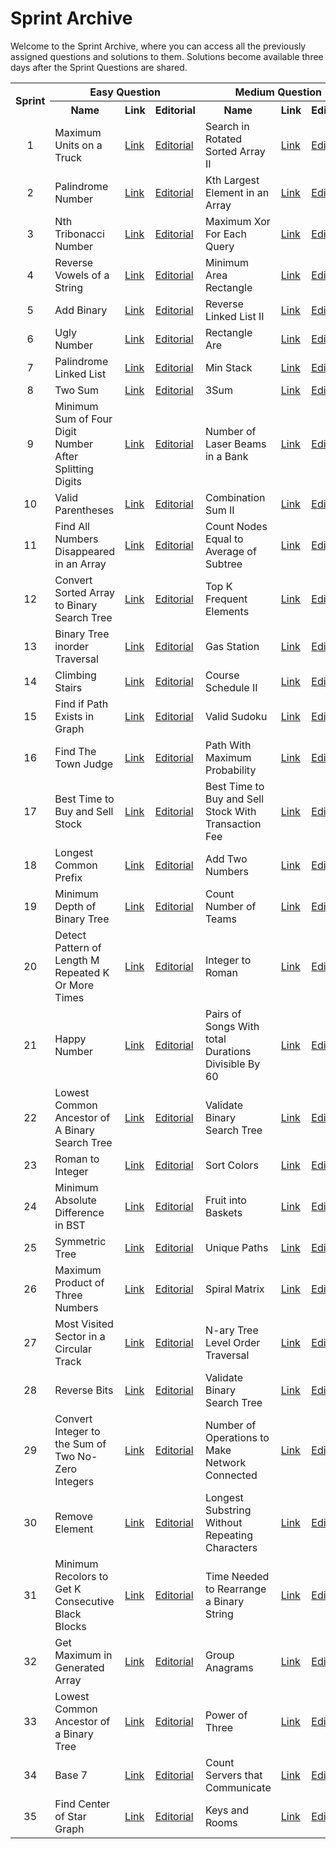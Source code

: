 <h1>Sprint Archive</h1>
<p>Welcome to the Sprint Archive, where you can access all the previously assigned questions and solutions to them. Solutions become available three days after the Sprint Questions are shared.</p>

<table>
<tr>
	<th rowspan=2><b>Sprint</b></td>
	<th colspan=3><b>Easy Question</b></td>
	<th colspan=3><b>Medium Question</b></td>
	</tr>
<tr>
	<th><b>Name</b></td>
	<th><b>Link</b></td>
	<th><b>Editorial</b></td>
<th><b>Name</b></td>
	<th><b>Link</b></td>
	<th><b>Editorial</b></td>
</tr>
<tr>
	<td align=center>1</td>
	<td>Maximum Units on a Truck</td>
	<td><a href="https://leetcode.com/problems/maximum-units-on-a-truck/">Link</a></td>
	<td><a href="https://github.com/ituacm/ITU-ACM-22-Summer-Algorithm-Team-Bootcamp/blob/main/Regular-Question-Answers/maximum-units-on-a-truck.cpp">Editorial</a></td>
	<td>Search in Rotated Sorted Array II</td>
	<td><a href="https://leetcode.com/problems/search-in-rotated-sorted-array-ii">Link</a></td>
	<td><a href="https://github.com/ituacm/ITU-ACM-22-Summer-Algorithm-Team-Bootcamp/blob/main/Regular-Question-Answers/search-in-rotated-sorted-array-ii.cpp">Editorial</a></td>
</tr>
<tr>
	<td align=center>2</td>
	<td>Palindrome Number</td>
	<td><a href="https://leetcode.com/problems/palindrome-number">Link</a></td>
	<td><a href="https://github.com/ituacm/ITU-ACM-22-Summer-Algorithm-Team-Bootcamp/blob/main/Regular-Question-Answers/palindrome-number.cpp">Editorial</a></td>
	<td>Kth Largest Element in an Array</td>
	<td><a href="https://leetcode.com/problems/kth-largest-element-in-an-array">Link</a></td>
	<td><a href="https://github.com/ituacm/ITU-ACM-22-Summer-Algorithm-Team-Bootcamp/blob/main/Regular-Question-Answers/kth-largest-element-in-an-array.cpp">Editorial</a></td>
</tr>
<tr>
	<td align=center>3</td>
	<td>Nth Tribonacci Number</td>
	<td><a href="https://leetcode.com/problems/n-th-tribonacci-number">Link</a></td>
	<td><a href="https://github.com/ituacm/ITU-ACM-22-Summer-Algorithm-Team-Bootcamp/blob/main/Regular-Question-Answers/n-th-tribonacci-number.cpp">Editorial</a></td>
	<td>Maximum Xor For Each Query</td>
	<td><a href="https://leetcode.com/problems/maximum-xor-for-each-query">Link</a></td>
	<td><a href="https://github.com/ituacm/ITU-ACM-22-Summer-Algorithm-Team-Bootcamp/blob/main/Regular-Question-Answers/maximum-xor-for-each-query.cpp">Editorial</a></td>
</tr>
<tr>
	<td align=center>4</td>
	<td>Reverse Vowels of a String</td>
	<td><a href="https://leetcode.com/problems/reverse-vowels-of-a-string">Link</a></td>
	<td><a href="https://github.com/ituacm/ITU-ACM-22-Summer-Algorithm-Team-Bootcamp/blob/main/Regular-Question-Answers/reverse-vowels-of-a-string.cpp">Editorial</a></td>
	<td>Minimum Area Rectangle</td>
	<td><a href="https://leetcode.com/problems/minimum-area-rectangle">Link</a></td>
	<td><a href="https://github.com/ituacm/ITU-ACM-22-Summer-Algorithm-Team-Bootcamp/blob/main/Regular-Question-Answers/minimum-area-rectangle.cpp">Editorial</a></td>
</tr>
<tr>
	<td align=center>5</td>
	<td>Add Binary</td>
	<td><a href="https://leetcode.com/problems/add-binary">Link</a></td>
	<td><a href="https://github.com/ituacm/ITU-ACM-22-Summer-Algorithm-Team-Bootcamp/blob/main/Regular-Question-Answers/add-binary.cpp">Editorial</a></td>
	<td>Reverse Linked List II</td>
	<td><a href="https://leetcode.com/problems/reverse-linked-list-ii">Link</a></td>
	<td><a href="https://github.com/ituacm/ITU-ACM-22-Summer-Algorithm-Team-Bootcamp/blob/main/Regular-Question-Answers/reverse-linked-list-ii.cpp">Editorial</a></td>
</tr>
<tr>
	<td align=center>6</td>
	<td>Ugly Number</td>
	<td><a href="https://leetcode.com/problems/ugly-number">Link</a></td>
	<td><a href="https://github.com/ituacm/ITU-ACM-22-Summer-Algorithm-Team-Bootcamp/blob/main/Regular-Question-Answers/ugly-number.cpp">Editorial</a></td>
	<td>Rectangle Are</td>
	<td><a href="https://leetcode.com/problems/rectangle-area">Link</a></td>
	<td><a href="https://github.com/ituacm/ITU-ACM-22-Summer-Algorithm-Team-Bootcamp/blob/main/Regular-Question-Answers/rectangle-area.cpp">Editorial</a></td>
</tr>
<tr>
	<td align=center>7</td>
	<td>Palindrome Linked List</td>
	<td><a href="https://leetcode.com/problems/palindrome-linked-list">Link</a></td>
	<td><a href="https://github.com/ituacm/ITU-ACM-22-Summer-Algorithm-Team-Bootcamp/blob/main/Regular-Question-Answers/palindrome-linked-list.cpp">Editorial</a></td>
	<td>Min Stack</td>
	<td><a href="https://leetcode.com/problems/min-stack">Link</a></td>
	<td><a href="https://github.com/ituacm/ITU-ACM-22-Summer-Algorithm-Team-Bootcamp/blob/main/Regular-Question-Answers/min-stack.cpp">Editorial</a></td>
</tr>
<tr>
	<td align=center>8</td>
	<td>Two Sum</td>
	<td><a href="https://leetcode.com/problems/two-sum">Link</a></td>
	<td><a href="https://github.com/ituacm/ITU-ACM-22-Summer-Algorithm-Team-Bootcamp/blob/main/Regular-Question-Answers/two-sum.cpp">Editorial</a></td>
	<td>3Sum</td>
	<td><a href="https://leetcode.com/problems/3sum">Link</a></td>
	<td><a href="https://github.com/ituacm/ITU-ACM-22-Summer-Algorithm-Team-Bootcamp/blob/main/Regular-Question-Answers/3sum.cpp">Editorial</a></td>
</tr>
<tr>
	<td align=center>9</td>
	<td>Minimum Sum of Four Digit Number After Splitting Digits</td>
	<td><a href="https://leetcode.com/problems/minimum-sum-of-four-digit-number-after-splitting-digits">Link</a></td>
	<td><a href="https://github.com/ituacm/ITU-ACM-22-Summer-Algorithm-Team-Bootcamp/blob/main/Regular-Question-Answers/minimum-sum-of-four-digit-number-after-splitting-digits.cpp">Editorial</a></td>
	<td>Number of Laser Beams in a Bank</td>
	<td><a href="https://leetcode.com/problems/number-of-laser-beams-in-a-bank">Link</a></td>
	<td><a href="https://github.com/ituacm/ITU-ACM-22-Summer-Algorithm-Team-Bootcamp/blob/main/Regular-Question-Answers/number-of-laser-beams-in-a-bank.cpp">Editorial</a></td>
</tr>
<tr>
	<td align=center>10</td>
	<td>Valid Parentheses</td>
	<td><a href="https://leetcode.com/problems/valid-parentheses">Link</a></td>
	<td><a href="https://github.com/ituacm/ITU-ACM-22-Summer-Algorithm-Team-Bootcamp/blob/main/Regular-Question-Answers/valid-parentheses.cpp">Editorial</a></td>
	<td>Combination Sum II</td>
	<td><a href="https://leetcode.com/problems/combination-sum-ii">Link</a></td>
	<td><a href="https://github.com/ituacm/ITU-ACM-22-Summer-Algorithm-Team-Bootcamp/blob/main/Regular-Question-Answers/combination-sum-ii.cpp">Editorial</a></td>
</tr>
<tr>
	<td align=center>11</td>
	<td>Find All Numbers Disappeared in an Array</td>
	<td><a href="https://leetcode.com/problems/find-all-numbers-disappeared-in-an-array">Link</a></td>
	<td><a href="https://github.com/ituacm/ITU-ACM-22-Summer-Algorithm-Team-Bootcamp/blob/main/Regular-Question-Answers/find-all-numbers-disappeared-in-an-array.cpp">Editorial</a></td>
	<td>Count Nodes Equal to Average of Subtree</td>
	<td><a href="https://leetcode.com/problems/count-nodes-equal-to-average-of-subtree">Link</a></td>
	<td><a href="https://github.com/ituacm/ITU-ACM-22-Summer-Algorithm-Team-Bootcamp/blob/main/Regular-Question-Answers/count-nodes-equal-to-average-of-subtree.cpp">Editorial</a></td>
</tr>
<tr>
	<td align=center>12</td>
	<td>Convert Sorted Array to Binary Search Tree</td>
	<td><a href="https://leetcode.com/problems/convert-sorted-array-to-binary-search-tree">Link</a></td>
	<td><a href="https://github.com/ituacm/ITU-ACM-22-Summer-Algorithm-Team-Bootcamp/blob/main/Regular-Question-Answers/convert-sorted-array-to-binary-search-tree.cpp">Editorial</a></td>
	<td>Top K Frequent Elements</td>
	<td><a href="https://leetcode.com/problems/top-k-frequent-elements">Link</a></td>
	<td><a href="https://github.com/ituacm/ITU-ACM-22-Summer-Algorithm-Team-Bootcamp/blob/main/Regular-Question-Answers/top-k-frequent-elements.cpp">Editorial</a></td>
</tr>
<tr>
	<td align=center>13</td>
	<td>Binary Tree inorder Traversal</td>
	<td><a href="https://leetcode.com/problems/binary-tree-inorder-traversal">Link</a></td>
	<td><a href="https://github.com/ituacm/ITU-ACM-22-Summer-Algorithm-Team-Bootcamp/blob/main/Regular-Question-Answers/binary-tree-inorder-traversal.cpp">Editorial</a></td>
	<td>Gas Station</td>
	<td><a href="https://leetcode.com/problems/gas-station">Link</a></td>
	<td><a href="https://github.com/ituacm/ITU-ACM-22-Summer-Algorithm-Team-Bootcamp/blob/main/Regular-Question-Answers/gas-station.cpp">Editorial</a></td>
</tr>
<tr>
	<td align=center>14</td>
	<td>Climbing Stairs</td>
	<td><a href="https://leetcode.com/problems/climbing-stairs">Link</a></td>
	<td><a href="https://github.com/ituacm/ITU-ACM-22-Summer-Algorithm-Team-Bootcamp/blob/main/Regular-Question-Answers/climbing-stairs.cpp">Editorial</a></td>
	<td>Course Schedule II</td>
	<td><a href="https://leetcode.com/problems/course-schedule-ii">Link</a></td>
	<td><a href="https://github.com/ituacm/ITU-ACM-22-Summer-Algorithm-Team-Bootcamp/blob/main/Regular-Question-Answers/course-schedule-ii.cpp">Editorial</a></td>
</tr>
<tr>
	<td align=center>15</td>
	<td>Find if Path Exists in Graph</td>
	<td><a href="https://leetcode.com/problems/find-if-path-exists-in-graph">Link</a></td>
	<td><a href="https://github.com/ituacm/ITU-ACM-22-Summer-Algorithm-Team-Bootcamp/blob/main/Regular-Question-Answers/find-if-path-exists-in-graph.cpp">Editorial</a></td>
	<td>Valid Sudoku</td>
	<td><a href="https://leetcode.com/problems/valid-sudoku">Link</a></td>
	<td><a href="https://github.com/ituacm/ITU-ACM-22-Summer-Algorithm-Team-Bootcamp/blob/main/Regular-Question-Answers/valid-sudoku.cpp">Editorial</a></td>
</tr>
<tr>
	<td align=center>16</td>
	<td>Find The Town Judge</td>
	<td><a href="https://leetcode.com/problems/find-the-town-judge">Link</a></td>
	<td><a href="https://github.com/ituacm/ITU-ACM-22-Summer-Algorithm-Team-Bootcamp/blob/main/Regular-Question-Answers/find-the-town-judge.cpp">Editorial</a></td>
	<td>Path With Maximum Probability</td>
	<td><a href="https://leetcode.com/problems/path-with-maximum-probability">Link</a></td>
	<td><a href="https://github.com/ituacm/ITU-ACM-22-Summer-Algorithm-Team-Bootcamp/blob/main/Regular-Question-Answers/path-with-maximum-probability.cpp">Editorial</a></td>
</tr>
<tr>
	<td align=center>17</td>
	<td>Best Time to Buy and Sell Stock</td>
	<td><a href="https://leetcode.com/problems/best-time-to-buy-and-sell-stock">Link</a></td>
	<td><a href="https://github.com/ituacm/ITU-ACM-22-Summer-Algorithm-Team-Bootcamp/blob/main/Regular-Question-Answers/best-time-to-buy-and-sell-stock.cpp">Editorial</a></td>
	<td>Best Time to Buy and Sell Stock With Transaction Fee</td>
	<td><a href="https://leetcode.com/problems/best-time-to-buy-and-sell-stock-with-transaction-fee">Link</a></td>
	<td><a href="https://github.com/ituacm/ITU-ACM-22-Summer-Algorithm-Team-Bootcamp/blob/main/Regular-Question-Answers/best-time-to-buy-and-sell-stock-with-transaction-fee.cpp">Editorial</a></td>
</tr>
<tr>
	<td align=center>18</td>
	<td>Longest Common Prefix</td>
	<td><a href="https://leetcode.com/problems/longest-common-prefix">Link</a></td>
	<td><a href="https://github.com/ituacm/ITU-ACM-22-Summer-Algorithm-Team-Bootcamp/blob/main/Regular-Question-Answers/longest-common-prefix.cpp">Editorial</a></td>
	<td>Add Two Numbers</td>
	<td><a href="https://leetcode.com/problems/add-two-numbers">Link</a></td>
	<td><a href="https://github.com/ituacm/ITU-ACM-22-Summer-Algorithm-Team-Bootcamp/blob/main/Regular-Question-Answers/add-two-numbers.cpp">Editorial</a></td>
</tr>
<tr>
	<td align=center>19</td>
	<td>Minimum Depth of Binary Tree</td>
	<td><a href="https://leetcode.com/problems/minimum-depth-of-binary-tree">Link</a></td>
	<td><a href="https://github.com/ituacm/ITU-ACM-22-Summer-Algorithm-Team-Bootcamp/blob/main/Regular-Question-Answers/minimum-depth-of-binary-tree.cpp">Editorial</a></td>
	<td>Count Number of Teams</td>
	<td><a href="https://leetcode.com/problems/count-number-of-teams">Link</a></td>
	<td><a href="https://github.com/ituacm/ITU-ACM-22-Summer-Algorithm-Team-Bootcamp/blob/main/Regular-Question-Answers/count-number-of-teams.cpp">Editorial</a></td>
</tr>
<tr>
	<td align=center>20</td>
	<td>Detect Pattern of Length M Repeated K Or More Times</td>
	<td><a href="https://leetcode.com/problems/detect-pattern-of-length-m-repeated-k-or-more-times">Link</a></td>
	<td><a href="https://github.com/ituacm/ITU-ACM-22-Summer-Algorithm-Team-Bootcamp/blob/main/Regular-Question-Answers/detect-pattern-of-length-m-repeated-k-or-more-times.cpp">Editorial</a></td>
	<td>Integer to Roman</td>
	<td><a href="https://leetcode.com/problems/integer-to-roman">Link</a></td>
	<td><a href="https://github.com/ituacm/ITU-ACM-22-Summer-Algorithm-Team-Bootcamp/blob/main/Regular-Question-Answers/integer-to-roman.cpp">Editorial</a></td>
</tr>
<tr>
	<td align=center>21</td>
	<td>Happy Number</td>
	<td><a href="https://leetcode.com/problems/happy-number">Link</a></td>
	<td><a href="https://github.com/ituacm/ITU-ACM-22-Summer-Algorithm-Team-Bootcamp/blob/main/Regular-Question-Answers/happy-number.cpp">Editorial</a></td>
	<td>Pairs of Songs With total Durations Divisible By 60</td>
	<td><a href="https://leetcode.com/problems/pairs-of-songs-with-total-durations-divisible-by-60">Link</a></td>
	<td><a href="https://github.com/ituacm/ITU-ACM-22-Summer-Algorithm-Team-Bootcamp/blob/main/Regular-Question-Answers/pairs-of-songs-with-total-durations-divisible-by-60.cpp">Editorial</a></td>
</tr>
<tr>
	<td align=center>22</td>
	<td>Lowest Common Ancestor of A Binary Search Tree</td>
	<td><a href="https://leetcode.com/problems/lowest-common-ancestor-of-a-binary-search-tree">Link</a></td>
	<td><a href="https://github.com/ituacm/ITU-ACM-22-Summer-Algorithm-Team-Bootcamp/blob/main/Regular-Question-Answers/lowest-common-ancestor-of-a-binary-search-tree.cpp">Editorial</a></td>
	<td>Validate Binary Search Tree</td>
	<td><a href="https://leetcode.com/problems/validate-binary-search-tree">Link</a></td>
	<td><a href="https://github.com/ituacm/ITU-ACM-22-Summer-Algorithm-Team-Bootcamp/blob/main/Regular-Question-Answers/validate-binary-search-tree.cpp">Editorial</a></td>
</tr>
<tr>
	<td align=center>23</td>
	<td>Roman to Integer</td>
	<td><a href="https://leetcode.com/problems/roman-to-integer">Link</a></td>
	<td><a href="https://github.com/ituacm/ITU-ACM-22-Summer-Algorithm-Team-Bootcamp/blob/main/Regular-Question-Answers/roman-to-integer.cpp">Editorial</a></td>
	<td>Sort Colors</td>
	<td><a href="https://leetcode.com/problems/sort-colors">Link</a></td>
	<td><a href="https://github.com/ituacm/ITU-ACM-22-Summer-Algorithm-Team-Bootcamp/blob/main/Regular-Question-Answers/sort-colors.cpp">Editorial</a></td>
</tr>
<tr>
	<td align=center>24</td>
	<td>Minimum Absolute Difference in BST</td>
	<td><a href="https://leetcode.com/problems/minimum-absolute-difference-in-bst">Link</a></td>
	<td><a href="https://github.com/ituacm/ITU-ACM-22-Summer-Algorithm-Team-Bootcamp/blob/main/Regular-Question-Answers/minimum-absolute-difference-in-bst.cpp">Editorial</a></td>
	<td>Fruit into Baskets</td>
	<td><a href="https://leetcode.com/problems/fruit-into-baskets">Link</a></td>
	<td><a href="https://github.com/ituacm/ITU-ACM-22-Summer-Algorithm-Team-Bootcamp/blob/main/Regular-Question-Answers/fruit-into-baskets.cpp">Editorial</a></td>
</tr>
<tr>
	<td align=center>25</td>
	<td>Symmetric Tree</td>
	<td><a href="https://leetcode.com/problems/symmetric-tree">Link</a></td>
	<td><a href="https://github.com/ituacm/ITU-ACM-22-Summer-Algorithm-Team-Bootcamp/blob/main/Regular-Question-Answers/symmetric-tree.cpp">Editorial</a></td>
	<td>Unique Paths</td>
	<td><a href="https://leetcode.com/problems/unique-paths">Link</a></td>
	<td><a href="https://github.com/ituacm/ITU-ACM-22-Summer-Algorithm-Team-Bootcamp/blob/main/Regular-Question-Answers/unique-paths.cpp">Editorial</a></td>
</tr>
<tr>
	<td align=center>26</td>
	<td>Maximum Product of Three Numbers</td>
	<td><a href="https://leetcode.com/problems/maximum-product-of-three-numbers">Link</a></td>
	<td><a href="https://github.com/ituacm/ITU-ACM-22-Summer-Algorithm-Team-Bootcamp/blob/main/Regular-Question-Answers/maximum-product-of-three-numbers.cpp">Editorial</a></td>
	<td>Spiral Matrix</td>
	<td><a href="https://leetcode.com/problems/spiral-matrix">Link</a></td>
	<td><a href="https://github.com/ituacm/ITU-ACM-22-Summer-Algorithm-Team-Bootcamp/blob/main/Regular-Question-Answers/spiral-matrix.cpp">Editorial</a></td>
</tr>
<tr>
	<td align=center>27</td>
	<td>Most Visited Sector in a Circular Track</td>
	<td><a href="https://leetcode.com/problems/most-visited-sector-in-a-circular-track">Link</a></td>
	<td><a href="https://github.com/ituacm/ITU-ACM-22-Summer-Algorithm-Team-Bootcamp/blob/main/Regular-Question-Answers/most-visited-sector-in-a-circular-track.cpp">Editorial</a></td>
	<td>N-ary Tree Level Order Traversal</td>
	<td><a href="https://leetcode.com/problems/n-ary-tree-level-order-traversal">Link</a></td>
	<td><a href="https://github.com/ituacm/ITU-ACM-22-Summer-Algorithm-Team-Bootcamp/blob/main/Regular-Question-Answers/n-ary-tree-level-order-traversal.cpp">Editorial</a></td>
</tr>
<tr>
	<td align=center>28</td>
	<td>Reverse Bits</td>
	<td><a href="https://leetcode.com/problems/reverse-bits">Link</a></td>
	<td><a href="https://github.com/ituacm/ITU-ACM-22-Summer-Algorithm-Team-Bootcamp/blob/main/Regular-Question-Answers/reverse-bits.cpp">Editorial</a></td>
	<td>Validate Binary Search Tree</td>
	<td><a href="https://leetcode.com/problems/validate-binary-search-tree">Link</a></td>
	<td><a href="https://github.com/ituacm/ITU-ACM-22-Summer-Algorithm-Team-Bootcamp/blob/main/Regular-Question-Answers/validate-binary-search-tree.cpp">Editorial</a></td>
</tr>
<tr>
	<td align=center>29</td>
	<td>Convert Integer to the Sum of Two No-Zero Integers</td>
	<td><a href="https://leetcode.com/problems/convert-integer-to-the-sum-of-two-no-zero-integers">Link</a></td>
	<td><a href="https://github.com/ituacm/ITU-ACM-22-Summer-Algorithm-Team-Bootcamp/blob/main/Regular-Question-Answers/convert-integer-to-the-sum-of-two-no-zero-integers.cpp">Editorial</a></td>
	<td>Number of Operations to Make Network Connected</td>
	<td><a href="https://leetcode.com/problems/number-of-operations-to-make-network-connected">Link</a></td>
	<td><a href="https://github.com/ituacm/ITU-ACM-22-Summer-Algorithm-Team-Bootcamp/blob/main/Regular-Question-Answers/number-of-operations-to-make-network-connected.cpp">Editorial</a></td>
</tr>
<tr>
	<td align=center>30</td>
	<td>Remove Element</td>
	<td><a href="https://leetcode.com/problems/remove-element">Link</a></td>
	<td><a href="https://github.com/ituacm/ITU-ACM-22-Summer-Algorithm-Team-Bootcamp/blob/main/Regular-Question-Answers/remove-element.cpp">Editorial</a></td>
	<td>Longest Substring Without Repeating Characters</td>
	<td><a href="https://leetcode.com/problems/longest-substring-without-repeating-characters">Link</a></td>
	<td><a href="https://github.com/ituacm/ITU-ACM-22-Summer-Algorithm-Team-Bootcamp/blob/main/Regular-Question-Answers/longest-substring-without-repeating-characters.cpp">Editorial</a></td>
</tr>
<tr>
	<td align=center>31</td>
	<td>Minimum Recolors to Get K Consecutive Black Blocks</td>
	<td><a href="https://leetcode.com/problems/minimum-recolors-to-get-k-consecutive-black-blocks/">Link</a></td>
	<td><a href="https://github.com/ituacm/ITU-ACM-22-Summer-Algorithm-Team-Bootcamp/blob/main/Regular-Question-Answers/minimum-recolors-to-get-k-consecutive-black-blocks.cpp">Editorial</a></td>
	<td>Time Needed to Rearrange a Binary String</td>
	<td><a href="https://leetcode.com/problems/time-needed-to-rearrange-a-binary-string/">Link</a></td>
	<td><a href="https://github.com/ituacm/ITU-ACM-22-Summer-Algorithm-Team-Bootcamp/blob/main/Regular-Question-Answers/time-needed-to-rearrange-a-binary-string.cpp">Editorial</a></td>
</tr>
<tr>
	<td align=center>32</td>
	<td>Get Maximum in Generated Array</td>
	<td><a href="https://leetcode.com/problems/get-maximum-in-generated-array/">Link</a></td>
	<td><a href="https://github.com/ituacm/ITU-ACM-22-Summer-Algorithm-Team-Bootcamp/blob/main/Regular-Question-Answers/get-maximum-in-generated-array.cpp">Editorial</a></td>
	<td>Group Anagrams</td>
	<td><a href="https://leetcode.com/problems/group-anagrams/">Link</a></td>
	<td><a href="https://github.com/ituacm/ITU-ACM-22-Summer-Algorithm-Team-Bootcamp/blob/main/Regular-Question-Answers/group-anagrams.cpp">Editorial</a></td>
</tr>
<tr>
	<td align=center>33</td>
	<td>Lowest Common Ancestor of a Binary Tree</td>
	<td><a href="https://leetcode.com/problems/lowest-common-ancestor-of-a-binary-tree/">Link</a></td>
	<td><a href="https://github.com/ituacm/ITU-ACM-22-Summer-Algorithm-Team-Bootcamp/blob/main/Regular-Question-Answers/lowest-common-ancestor-of-a-binary-tree.cpp">Editorial</a></td>
	<td>Power of Three</td>
	<td><a href="https://leetcode.com/problems/power-of-three/">Link</a></td>
	<td><a href="https://github.com/ituacm/ITU-ACM-22-Summer-Algorithm-Team-Bootcamp/blob/main/Regular-Question-Answers/power-of-three.cpp">Editorial</a></td>
</tr>
<tr>
	<td align=center>34</td>
	<td>Base 7</td>
	<td><a href="https://leetcode.com/problems/base-7/">Link</a></td>
	<td><a href="https://github.com/ituacm/ITU-ACM-22-Summer-Algorithm-Team-Bootcamp/blob/main/Regular-Question-Answers/base-7.cpp">Editorial</a></td>
	<td>Count Servers that Communicate</td>
	<td><a href="https://leetcode.com/problems/count-servers-that-communicate/">Link</a></td>
	<td><a href="https://github.com/ituacm/ITU-ACM-22-Summer-Algorithm-Team-Bootcamp/blob/main/Regular-Question-Answers/count-servers-that-communicate.cpp">Editorial</a></td>
</tr>
<tr>
	<td align=center>35</td>
	<td>Find Center of Star Graph</td>
	<td><a href="https://leetcode.com/problems/find-center-of-star-graph/">Link</a></td>
	<td><a href="https://github.com/ituacm/ITU-ACM-22-Summer-Algorithm-Team-Bootcamp/blob/main/Regular-Question-Answers/find-center-of-star-graph.cpp">Editorial</a></td>
	<td>Keys and Rooms</td>
	<td><a href="https://leetcode.com/problems/keys-and-rooms/">Link</a></td>
	<td><a href="https://github.com/ituacm/ITU-ACM-22-Summer-Algorithm-Team-Bootcamp/blob/main/Regular-Question-Answers/keys-and-rooms.cpp">Editorial</a></td>
</tr>
</table>